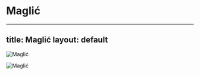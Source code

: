 
Maglić
======
---
title: Maglić
layout: default
---

![Maglić](https://sarajevskasehara.com/wp-content/uploads/2020/02/maglic-mountain-in-bosnia-and-herzegovia-min-1024x678.jpg)

![Maglić](https://dynamic-media-cdn.tripadvisor.com/media/photo-o/23/7c/da/18/caption.jpg?w=1200&h=-1&s=1)